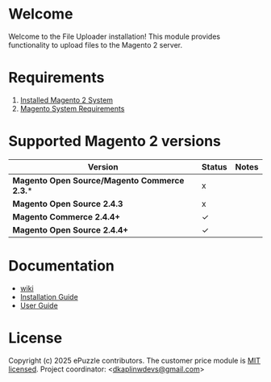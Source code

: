 # Welcome
Welcome to the File Uploader installation! This module provides functionality to upload files to the Magento 2 server.

# Requirements
1. [Installed Magento 2 System](https://devdocs.magento.com/guides/v2.4/install-gde/bk-install-guide.html)
2. [Magento System Requirements](https://devdocs.magento.com/guides/v2.4/install-gde/system-requirements.html)

# Supported Magento 2 versions
| **Version**                                    | **Status** | **Notes** |
|------------------------------------------------|------------|-----------|
| **Magento Open Source/Magento Commerce 2.3.*** | x          |           |
| **Magento Open Source 2.4.3**                  | x          |           |
| **Magento Commerce 2.4.4+**                    | &check;    |           |
| **Magento Open Source 2.4.4+**                 | &check;    |           |

# Documentation
* [wiki](https://github.com/epuzzle/magento2-module-file-uploader/wiki)
* [Installation Guide](https://github.com/epuzzle/magento2-module-file-uploader/wiki/Installation-Guide)
* [User Guide](https://github.com/epuzzle/magento2-module-file-uploader/wiki/User-Guide)

# License
Copyright (c) 2025 ePuzzle contributors.
The customer price module is [MIT licensed](./LICENSE).
Project coordinator: &lt;dkaplinwdevs@gmail.com&gt;
